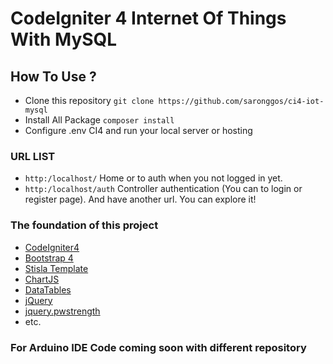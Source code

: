 # CodeIgniter 4 Internet Of Things With MySQL

## How To Use ?
- Clone this repository  ``` git clone https://github.com/saronggos/ci4-iot-mysql ```
- Install All Package ``` composer install ```
- Configure .env CI4 and run your local server or hosting

### URL LIST

- ```http:/localhost/``` Home or to auth when you not logged in yet.
- ```http:/localhost/auth``` Controller authentication (You can to login or register page).
And have another url. You can explore it!

### The foundation of this project
- [CodeIgniter4](https://codeigniter.com/)
- [Bootstrap 4](https://getbootstrap.com/)
- [Stisla Template](https://getstisla.com/)
- [ChartJS](https://www.chartjs.org/)
- [DataTables](https://datatables.net/)
- [jQuery](https://jquery.com/)
- [jquery.pwstrength](http://matoilic.github.io/jquery.pwstrength/)
- etc.

### For Arduino IDE Code coming soon with different repository
